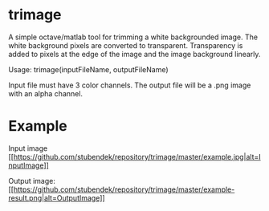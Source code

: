 # trimage

A simple octave/matlab tool for trimming a white backgrounded image. The white background pixels are converted to transparent. Transparency is added to pixels at the edge of the image and the image background linearly.

Usage: trimage(inputFileName, outputFileName)

Input file must have 3 color channels. The output file will be a .png image with an alpha channel.

# Example

Input image
[[https://github.com/stubendek/repository/trimage/master/example.jpg|alt=InputImage]]

Output image:
[[https://github.com/stubendek/repository/trimage/master/example-result.png|alt=OutputImage]]